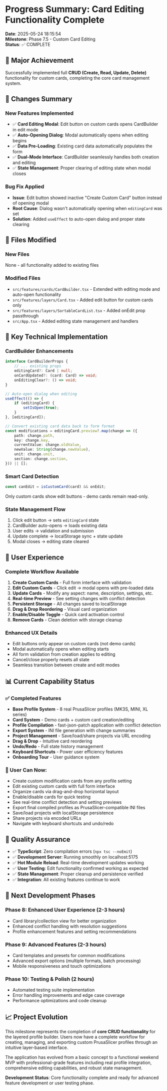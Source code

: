 # Progress Summary: Card Editing Functionality Complete
**Date**: 2025-05-24 18:15:54  
**Milestone**: Phase 7.5 - Custom Card Editing  
**Status**: ✅ COMPLETE

## 🎯 **Major Achievement**
Successfully implemented full **CRUD (Create, Read, Update, Delete)** functionality for custom cards, completing the core card management system.

## 📝 **Changes Summary**

### **New Features Implemented**
- ✅ **Card Editing Modal**: Edit button on custom cards opens CardBuilder in edit mode
- ✅ **Auto-Opening Dialog**: Modal automatically opens when editing begins  
- ✅ **Data Pre-Loading**: Existing card data automatically populates the form
- ✅ **Dual-Mode Interface**: CardBuilder seamlessly handles both creation and editing
- ✅ **State Management**: Proper clearing of editing state when modal closes

### **Bug Fix Applied**
- **Issue**: Edit button showed inactive "Create Custom Card" button instead of opening modal
- **Root Cause**: Dialog wasn't automatically opening when `editingCard` was set
- **Solution**: Added `useEffect` to auto-open dialog and proper state clearing

## 📁 **Files Modified**

### **New Files**
None - all functionality added to existing files

### **Modified Files**
- `src/features/cards/CardBuilder.tsx` - Extended with editing mode and auto-open functionality
- `src/features/layers/Card.tsx` - Added edit button for custom cards only
- `src/features/layers/SortableCardList.tsx` - Added onEdit prop passthrough
- `src/App.tsx` - Added editing state management and handlers

## 🔧 **Key Technical Implementation**

### **CardBuilder Enhancements**
```typescript
interface CardBuilderProps {
    // ... existing props
    editingCard?: Card | null;
    onCardUpdated?: (card: Card) => void;
    onEditingClear?: () => void;
}

// Auto-open dialog when editing
useEffect(() => {
    if (editingCard) {
        setIsOpen(true);
    }
}, [editingCard]);

// Convert existing card data back to form format
const modifications = editingCard.preview?.map(change => ({
    path: change.path,
    key: change.key,
    currentValue: change.oldValue,
    newValue: String(change.newValue),
    unit: change.unit,
    section: change.section,
})) || [];
```

### **Smart Card Detection**
```typescript
const canEdit = isCustomCard(card) && onEdit;
```
Only custom cards show edit buttons - demo cards remain read-only.

### **State Management Flow**
1. Click edit button → sets `editingCard` state
2. CardBuilder auto-opens → loads existing data
3. User edits → validation and submission
4. Update complete → localStorage sync + state update
5. Modal closes → editing state cleared

## 🎯 **User Experience**

### **Complete Workflow Available**
1. **Create Custom Cards** - Full form interface with validation
2. **Edit Custom Cards** - Click edit → modal opens with pre-loaded data  
3. **Update Cards** - Modify any aspect: name, description, settings, etc.
4. **Real-time Preview** - See setting changes with conflict detection
5. **Persistent Storage** - All changes saved to localStorage
6. **Drag & Drop Reordering** - Visual card organization
7. **Enable/Disable Toggle** - Quick card activation control
8. **Remove Cards** - Clean deletion with storage cleanup

### **Enhanced UX Details**
- Edit buttons only appear on custom cards (not demo cards)
- Modal automatically opens when editing starts
- All form validation from creation applies to editing
- Cancel/close properly resets all state
- Seamless transition between create and edit modes

## 📊 **Current Capability Status**

### **✅ Completed Features**
- **Base Profile System** - 8 real PrusaSlicer profiles (MK3S, MINI, XL series)
- **Card System** - Demo cards + custom card creation/editing
- **Profile Compilation** - fast-json-patch application with conflict detection
- **Export System** - INI file generation with change summaries
- **Project Management** - Save/load/share projects via URL encoding
- **Drag & Drop** - Intuitive card reordering
- **Undo/Redo** - Full state history management
- **Keyboard Shortcuts** - Power user efficiency features
- **Onboarding Tour** - User guidance system

### **🎯 User Can Now:**
- Create custom modification cards from any profile setting
- Edit existing custom cards with full form interface  
- Organize cards via drag-and-drop horizontal layout
- Enable/disable cards for quick testing
- See real-time conflict detection and setting previews
- Export final compiled profiles as PrusaSlicer-compatible INI files
- Save/load projects with localStorage persistence
- Share projects via encoded URLs
- Navigate with keyboard shortcuts and undo/redo

## 🧪 **Quality Assurance**
- ✅ **TypeScript**: Zero compilation errors (`npx tsc --noEmit`)
- ✅ **Development Server**: Running smoothly on localhost:5175
- ✅ **Hot Module Reload**: Real-time development updates working
- ✅ **User Testing**: Edit functionality confirmed working as expected
- ✅ **State Management**: Proper cleanup and persistence verified
- ✅ **Integration**: All existing features continue to work

## 🚀 **Next Development Phases**

### **Phase 8: Enhanced User Experience** (2-3 hours)
- Card library/collection view for better organization
- Enhanced conflict handling with resolution suggestions  
- Profile enhancement features and setting recommendations

### **Phase 9: Advanced Features** (2-3 hours)
- Card templates and presets for common modifications
- Advanced export options (multiple formats, batch processing)
- Mobile responsiveness and touch optimizations

### **Phase 10: Testing & Polish** (2 hours)
- Automated testing suite implementation
- Error handling improvements and edge case coverage
- Performance optimizations and code cleanup

## 📈 **Project Evolution**
This milestone represents the completion of **core CRUD functionality** for the layered profile builder. Users now have a complete workflow for creating, managing, and exporting custom PrusaSlicer profiles through an intuitive layer-based interface.

The application has evolved from a basic concept to a functional weekend MVP with professional-grade features including real profile integration, comprehensive editing capabilities, and robust state management.

**Development Status**: Core functionality complete and ready for advanced feature development or user testing phase. 